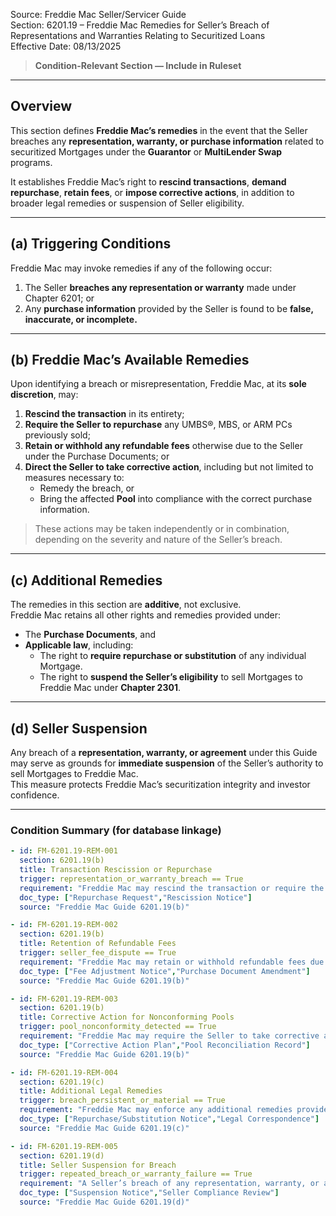 Source: Freddie Mac Seller/Servicer Guide  
Section: 6201.19 – Freddie Mac Remedies for Seller’s Breach of Representations and Warranties Relating to Securitized Loans  
Effective Date: 08/13/2025  

> **Condition-Relevant Section — Include in Ruleset**

---

## Overview
This section defines **Freddie Mac’s remedies** in the event that the Seller breaches any **representation, warranty, or purchase information** related to securitized Mortgages under the **Guarantor** or **MultiLender Swap** programs.

It establishes Freddie Mac’s right to **rescind transactions**, **demand repurchase**, **retain fees**, or **impose corrective actions**, in addition to broader legal remedies or suspension of Seller eligibility.

---

## (a) Triggering Conditions

Freddie Mac may invoke remedies if any of the following occur:

1. The Seller **breaches any representation or warranty** made under Chapter 6201; or  
2. Any **purchase information** provided by the Seller is found to be **false, inaccurate, or incomplete.**

---

## (b) Freddie Mac’s Available Remedies

Upon identifying a breach or misrepresentation, Freddie Mac, at its **sole discretion**, may:

1. **Rescind the transaction** in its entirety;  
2. **Require the Seller to repurchase** any UMBS®, MBS, or ARM PCs previously sold;  
3. **Retain or withhold any refundable fees** otherwise due to the Seller under the Purchase Documents; or  
4. **Direct the Seller to take corrective action**, including but not limited to measures necessary to:
   - Remedy the breach, or  
   - Bring the affected **Pool** into compliance with the correct purchase information.

> These actions may be taken independently or in combination, depending on the severity and nature of the Seller’s breach.

---

## (c) Additional Remedies

The remedies in this section are **additive**, not exclusive.  
Freddie Mac retains all other rights and remedies provided under:

- The **Purchase Documents**, and  
- **Applicable law**, including:
  - The right to **require repurchase or substitution** of any individual Mortgage.  
  - The right to **suspend the Seller’s eligibility** to sell Mortgages to Freddie Mac under **Chapter 2301**.

---

## (d) Seller Suspension

Any breach of a **representation, warranty, or agreement** under this Guide may serve as grounds for **immediate suspension** of the Seller’s authority to sell Mortgages to Freddie Mac.  
This measure protects Freddie Mac’s securitization integrity and investor confidence.

---

### Condition Summary (for database linkage)
```yaml
- id: FM-6201.19-REM-001
  section: 6201.19(b)
  title: Transaction Rescission or Repurchase
  trigger: representation_or_warranty_breach == True
  requirement: "Freddie Mac may rescind the transaction or require the Seller to repurchase any UMBS®, MBS, or ARM PCs affected by misrepresentation or breach."
  doc_type: ["Repurchase Request","Rescission Notice"]
  source: "Freddie Mac Guide 6201.19(b)"

- id: FM-6201.19-REM-002
  section: 6201.19(b)
  title: Retention of Refundable Fees
  trigger: seller_fee_dispute == True
  requirement: "Freddie Mac may retain or withhold refundable fees due to the Seller as part of corrective action for a breach."
  doc_type: ["Fee Adjustment Notice","Purchase Document Amendment"]
  source: "Freddie Mac Guide 6201.19(b)"

- id: FM-6201.19-REM-003
  section: 6201.19(b)
  title: Corrective Action for Nonconforming Pools
  trigger: pool_nonconformity_detected == True
  requirement: "Freddie Mac may require the Seller to take corrective action to remedy a breach or to bring the Pool into conformance with purchase data."
  doc_type: ["Corrective Action Plan","Pool Reconciliation Record"]
  source: "Freddie Mac Guide 6201.19(b)"

- id: FM-6201.19-REM-004
  section: 6201.19(c)
  title: Additional Legal Remedies
  trigger: breach_persistent_or_material == True
  requirement: "Freddie Mac may enforce any additional remedies provided in Purchase Documents or law, including repurchase or substitution of individual Mortgages."
  doc_type: ["Repurchase/Substitution Notice","Legal Correspondence"]
  source: "Freddie Mac Guide 6201.19(c)"

- id: FM-6201.19-REM-005
  section: 6201.19(d)
  title: Seller Suspension for Breach
  trigger: repeated_breach_or_warranty_failure == True
  requirement: "A Seller’s breach of any representation, warranty, or agreement constitutes grounds for suspension of its eligibility to sell Mortgages to Freddie Mac per Chapter 2301."
  doc_type: ["Suspension Notice","Seller Compliance Review"]
  source: "Freddie Mac Guide 6201.19(d)"
